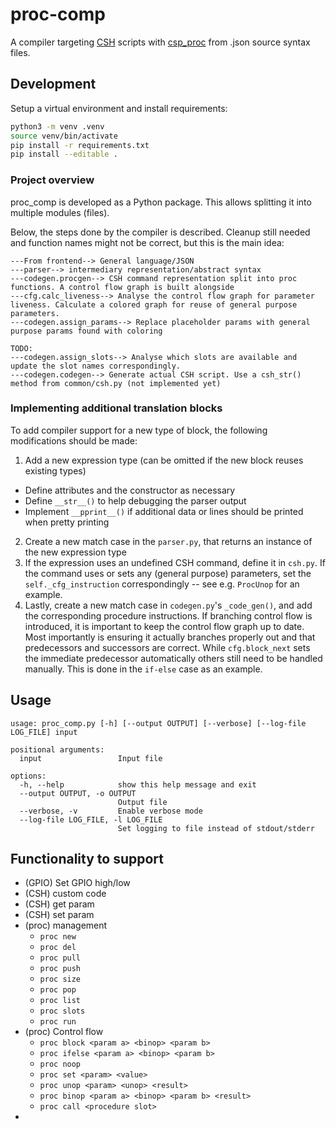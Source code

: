 # proc-comp

A compiler targeting [CSH](https://github.com/spaceinventor/csh) scripts with [csp_proc](https://github.com/discosat/csp_proc/) from .json source syntax files.


## Development

Setup a virtual environment and install requirements:

```bash
python3 -m venv .venv
source venv/bin/activate
pip install -r requirements.txt
pip install --editable .
```

### Project overview

proc_comp is developed as a Python package. This allows splitting it into multiple modules (files).


Below, the steps done by the compiler is described. Cleanup still needed and function names might not be correct, but this is the main idea:

```
---From frontend--> General language/JSON
---parser--> intermediary representation/abstract syntax 
---codegen.procgen--> CSH command representation split into proc functions. A control flow graph is built alongside
---cfg.calc_liveness--> Analyse the control flow graph for parameter liveness. Calculate a colored graph for reuse of general purpose parameters.
---codegen.assign_params--> Replace placeholder params with general purpose params found with coloring

TODO: 
---codegen.assign_slots--> Analyse which slots are available and update the slot names correspondingly.
---codegen.codegen--> Generate actual CSH script. Use a csh_str() method from common/csh.py (not implemented yet)
```

### Implementing additional translation blocks

To add compiler support for a new type of block, the following modifications should be made:
1. Add a new expression type (can be omitted if the new block reuses existing types)
  - Define attributes and the constructor as necessary 
  - Define `__str__()` to help debugging the parser output
  - Implement `__pprint__()` if additional data or lines should be printed when pretty printing
2. Create a new match case in the `parser.py`, that returns an instance of the new expression type
3. If the expression uses an undefined CSH command, define it in `csh.py`. If the command uses or sets any (general purpose) parameters, set the `self._cfg_instruction` correspondingly -- see e.g. `ProcUnop` for an example. 
4. Lastly, create a new match case in `codegen.py`'s `_code_gen()`, and add the corresponding procedure instructions. If branching control flow is introduced, it is important to keep the control flow graph up to date. Most importantly is ensuring it actually branches properly out and that predecessors and successors are correct. While `cfg.block_next` sets the immediate predecessor automatically others still need to be handled manually. This is done in the `if-else` case as an example. 


## Usage
```
usage: proc_comp.py [-h] [--output OUTPUT] [--verbose] [--log-file LOG_FILE] input

positional arguments:
  input                 Input file

options:
  -h, --help            show this help message and exit
  --output OUTPUT, -o OUTPUT
                        Output file
  --verbose, -v         Enable verbose mode
  --log-file LOG_FILE, -l LOG_FILE
                        Set logging to file instead of stdout/stderr
```


## Functionality to support
- (GPIO) Set GPIO high/low
- (CSH) custom code
- (CSH) get param
- (CSH) set param
- (proc) management
  - `proc new`
  - `proc del`
  - `proc pull`
  - `proc push`
  - `proc size`
  - `proc pop`
  - `proc list`
  - `proc slots`
  - `proc run`
- (proc) Control flow
  - `proc block <param a> <binop> <param b>`
  - `proc ifelse <param a> <binop> <param b>`
  - `proc noop`
  - `proc set <param> <value>`
  - `proc unop <param> <unop> <result>`
  - `proc binop <param a> <binop> <param b> <result>`
  - `proc call <procedure slot>`
- 